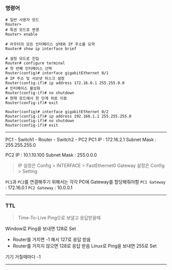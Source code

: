### 명령어

```
# 일반 사용자 모드
Router>   
# 특권 모드로 변경
Router> enable

# 라우터의 모든 인터페이스 상태와 IP 주소를 요약
Router# show ip interface brief

# 설정 모드로 진입
Router# configure terminal 
# 첫 번째 인터페이스 선택
Router(config)# interface gigabitEthernet 0/1
# IP 주소 및 서브넷 마스크 설정
Router(config-if)# ip address 172.16.0.1 255.255.0.0
# 인터페이스 활성화
Router(config-if)# no shutdown
# 현재 모드에서 한 단계 위로 이동
Router(config-if)# exit

Router(config)# interface gigabitEthernet 0/2
Router(config-if)# ip address 192.168.1.1 255.255.255.0
Router(config-if)# no shutdown
Router(config-if)# exit
```

---

PC1 - Switch1 - Router - Switch2 - PC2
PC1
IP : 172.16.2.1
Subnet Mask : 255.255.255.0

PC2
IP : 10.1.10.100
Subnet Mask : 255.0.0.0

> IP 설정은 Config > INTERFACE > FastEthernet0
> Gateway 설정은 Config > Setting

`PC1`과 `PC2`를 연결해주기 위해서는 각각 PC에 Gateway를 할당해줘야함
`PC1 Gateway` : 172.16.0.1
`PC2 Gateway` : 10.0.0.1 

---
### TTL
> Time-To-Live
> Ping으로 보낼고 응답받을때

Window로 Ping을 보내면 128로 Set
- Router를 거치면 -1 해서 127로 응답 받음
- Router를 거치지 않으면 128로 응답 받음
Linux로 Ping을 보내면 255로 Set

기기 거칠때마다 -1

---